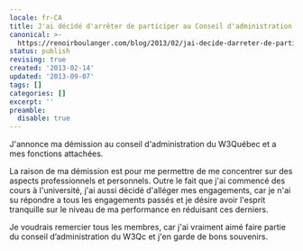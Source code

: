 ```yaml
---
locale: fr-CA
title: J'ai décidé d'arrêter de participer au Conseil d'administration du W3Qc
canonical: >-
  https://renoirboulanger.com/blog/2013/02/jai-decide-darreter-de-participer-au-conseil-dadministration-du-w3qc/
status: publish
revising: true
created: '2013-02-14'
updated: '2013-09-07'
tags: []
categories: []
excerpt: ''
preamble:
  disable: true
---
```


<p>J'annonce ma démission au conseil d'administration du W3Québec et a mes fonctions attachées.</p>

<p>La raison de ma démission est pour me permettre de me concentrer sur des aspects professionnels et personnels. Outre le fait que j'ai commencé des cours à l'université, j'ai aussi décidé d'alléger mes engagements, car je n'ai su répondre a tous les engagements passés et je désire avoir l'esprit tranquille sur le niveau de ma performance en réduisant ces derniers.</p>

<p>Je voudrais remercier tous les membres, car j'ai vraiment aimé faire partie du conseil d’administration du W3Qc et j'en garde de bons souvenirs.</p>
